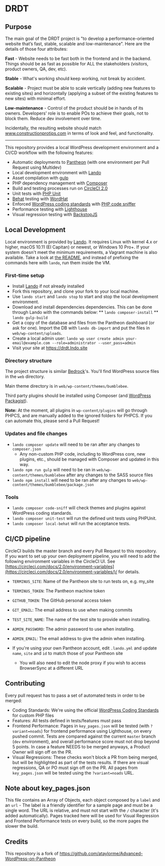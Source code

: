 # DRDT

## Purpose

The main goal of the DRDT project is "to develop a performance-oriented website that’s fast, stable, scalable and low-maintenance". Here are the details of those four attributes:

**Fast** - Website needs to be fast both in the frontend and in the backend. Things should be as fast as possible for ALL the stakeholders (visitors, product owners, QA, dev, etc).

**Stable** - What's working should keep working, not break by accident.

**Scalable** - Project must be able to scale vertically (adding new features to existing sites) and horizontally (applying a subset of the existing features to new sites) with minimal effort.

**Low-maintenance** - Control of the product should be in hands of its owners. Developers' role is to enable POs to achieve their goals, not to block them. Reduce dev involvement over time.

Incidentally, the resulting website should match www.constructionprotips.com in terms of look and feel, and functionality. 

---

This repository provides a local WordPress development environment and a CI/CD workflow with the following features:
* Automatic deployments to [Pantheon](https://pantheon.io) (with one environment per Pull Request using Multidev)
* Local development environment with [Lando](https://docs.devwithlando.io/)
* Asset compilation with [gulp](https://gulpjs.com/)
* PHP dependency management with [Composer](https://getcomposer.org/)
* Build and testing processes run on [CircleCI 2.0](https://circleci.com/)
* Unit tests with [PHP Unit](https://phpunit.de/)
* [Behat](http://behat.org/en/latest/) testing with [WordHat](https://github.com/paulgibbs/behat-wordpress-extension/)
* Enforced [WordPress coding standards](https://github.com/WordPress-Coding-Standards/WordPress-Coding-Standards) with [PHP code sniffer](https://github.com/squizlabs/PHP_CodeSniffer)
* Performance testing with [Lighthouse](https://developers.google.com/web/tools/lighthouse/)
* Visual regression testing with [BackstopJS](https://github.com/garris/BackstopJS/)


## Local Development

Local environment is provided by [Lando](https://docs.devwithlando.io/). It requires Linux with kernel 4.x or higher, macOS 10.11 (El Capitan) or newest, or Windows 10 Pro+.
If your system doesn't meet the minimum requirements, a Vagrant machine is also available. Take a look at [the README](drdt-vagrant/README.md), and instead of prefixing the commands here with `lando`, run them inside the VM.

### First-time setup
* Install [Lando](https://docs.devwithlando.io/) if not already installed
* Fork this repository, and clone your fork to your local machine.
* Use `lando start` and `lando stop` to start and stop the local development environment.
* Download and install dependencies dependencies. This can be done through Lando with the commands below:
** `lando composer-install`
** `lando gulp-build`
* Get a copy of the database and files from the Pantheon dashboard (or ask for one). Import the DB with `lando db-import` and put the files in `web/wp-content/uploads`.
* Create a local admin user: `lando wp user create admin your-email@example.com --role=administrator --user_pass=admin`
* Visit your site at https://drdt.lndo.site

### Directory structure
The project structure is similar [Bedrock](https://roots.io/bedrock/)'s. You'll find WordPress source files in the `web` directory.

Main theme directory is in `web/wp-content/themes/bumblebee`.

Third party plugins should be installed using Composer (and [WordPress Packagist](https://wpackagist.org/)).

**Note:** At the moment, all plugins in `wp-content/plugins` will go through PHPCS, and are manually added to the ignored folders for PHPCS. If you can automate this, please send a Pull Request!

### Updates and file changes
* `lando composer update` will need to be ran after any changes to `composer.json`
    - Any non-custom PHP code, including to WordPress core, new plugins, etc., should be managed with Composer and updated in this way.
* `lando npm run gulp` will need to be ran in `web/wp-content/themes/bumblebee` after any changes to the SASS source files
* `lando npm install` will need to be ran after any changes to `web/wp-content/themes/bumblebee/package.json`

### Tools
* `lando composer code-sniff` will check themes and plugins against WordPress coding standards.
* `lando composer unit-test` will run the defined unit tests using PHPUnit.
* `lando composer local-behat` will run the acceptance tests.


## CI/CD pipeline
CircleCI builds the master branch and every Pull Request to this repository.
If you want to set up your own deployment pipeline, you will need to add the following environment variables in the CircleCI UI. See [https://circleci.com/docs/2.0/environment-variables](https://circleci.com/docs/2.0/environment-variables/)/ for details.

* `TERMINUS_SITE`:  Name of the Pantheon site to run tests on, e.g. my_site
* `TERMINUS_TOKEN`: The Pantheon machine token
* `GITHUB_TOKEN`:   The GitHub personal access token
* `GIT_EMAIL`:      The email address to use when making commits
* `TEST_SITE_NAME`: The name of the test site to provide when installing.
* `ADMIN_PASSWORD`: The admin password to use when installing.
* `ADMIN_EMAIL`:    The email address to give the admin when installing.

* If you're using your own Pantheon account, edit `.lando.yml` and update `name`, `site` and `id` to match those of your Pantheon site
    - You will also need to edit the node proxy if you wish to access BrowserSync at a different URL

## Contributing
Every pull request has to pass a set of automated tests in order to be merged:

* Coding Standards: We're using the official [WordPress Coding Standards](https://github.com/WordPress-Coding-Standards/WordPress-Coding-Standards) for custom PHP files
* Features: All tests defined in tests/features must pass
* Frontend Performance: Pages in `key_pages.json` will be tested (with `?variant=noads`) for frontend performance using Lighthouse, on every pushed commit. Tests are compared against the current `master` branch (`dev` environment), and overall performance score must not drop beyond 5 points. In case a feature NEEDS to be merged anyways, a Product Owner will sign off on the PR.
* Visual Regressions: These checks won't block a PR from being merged, but will be highlighted as part of the tests results. If there are visual regressions, QA or PO must sign off on the PR. All pages from `key_pages.json` will be tested using the `?variant=noads` URL.

## Note about key_pages.json
This file contains an Array of Objects, each object composed by a `label` and an `url` - The label is a friendly identifier for a sample page and must be a single word. The URL is relative, and must not start with the `/` character (it's added automatically). Pages tracked here will be used for Visual Regression and Frontend Performance tests on every build, so the more pages the slower the build.

## Credits
This repository is a fork of https://github.com/ataylorme/Advanced-WordPress-on-Pantheon
